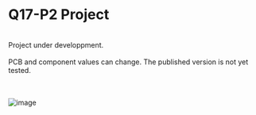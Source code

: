 # Q17-P2 Project</b><br>
<br>
Project under developpment.<br>
<br>
PCB and component values can change. The published version is not yet tested.<br>
<br>
<br>

![image](https://user-images.githubusercontent.com/12907102/178438882-c9f51987-fd58-458d-9c8e-c45fbb4dbc5c.jpg)


